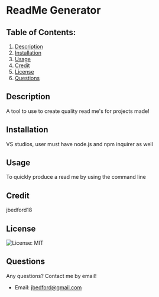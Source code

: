 # ReadMe Generator
## Table of Contents:
1. [Description](#description)
2. [Installation](#install)
3. [Usage](#usage)
4. [Credit](#credit)
5. [License](#license)
6. [Questions](#questions)
## Description
A tool to use to create quality read me's for projects made!
## Installation
VS studios, user must have node.js and npm inquirer as well
## Usage
To quickly produce a read me by using the command line
## Credit
jbedford18
## License
![License: MIT](https://img.shields.io/badge/License-MIT-yellow.svg)
## Questions
Any questions? Contact me by email!
* Email: jbedford@gmail.com
